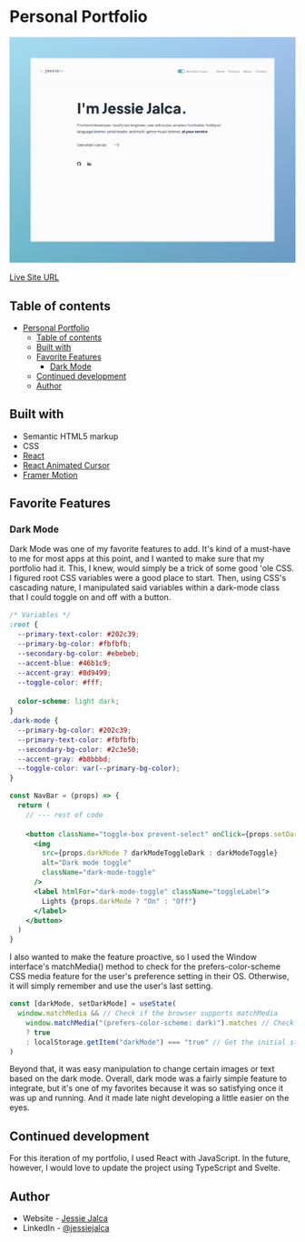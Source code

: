 # Personal Portfolio

![Screenshot of my portfolio homepage.](./screenshot.jpg)

[Live Site URL](https://jessiejalca.dev)

## Table of contents

- [Personal Portfolio](#personal-portfolio)
  - [Table of contents](#table-of-contents)
  - [Built with](#built-with)
  - [Favorite Features](#favorite-features)
    - [Dark Mode](#dark-mode)
  - [Continued development](#continued-development)
  - [Author](#author)

## Built with

- Semantic HTML5 markup
- CSS
- [React](https://reactjs.org/)
- [React Animated Cursor](https://www.npmjs.com/package/react-animated-cursor)
- [Framer Motion](https://www.framer.com/motion/)

## Favorite Features

### Dark Mode

Dark Mode was one of my favorite features to add. It's kind of a must-have to me for most apps at this point, and I wanted to make sure that my portfolio had it. This, I knew, would simply be a trick of some good 'ole CSS.
I figured root CSS variables were a good place to start. Then, using CSS's cascading nature, I manipulated said variables within a dark-mode class that I could toggle on and off with a button.

```css
/* Variables */
:root {
  --primary-text-color: #202c39;
  --primary-bg-color: #fbfbfb;
  --secondary-bg-color: #ebebeb;
  --accent-blue: #46b1c9;
  --accent-gray: #8d9499;
  --toggle-color: #fff;

  color-scheme: light dark;
}
.dark-mode {
  --primary-bg-color: #202c39;
  --primary-text-color: #fbfbfb;
  --secondary-bg-color: #2c3e50;
  --accent-gray: #b8bbbd;
  --toggle-color: var(--primary-bg-color);
}
```

```jsx
const NavBar = (props) => {
  return (
    // --- rest of code

    <button className="toggle-box prevent-select" onClick={props.setDarkMode}>
      <img
        src={props.darkMode ? darkModeToggleDark : darkModeToggle}
        alt="Dark mode toggle"
        className="dark-mode-toggle"
      />
      <label htmlFor="dark-mode-toggle" className="toggleLabel">
        Lights {props.darkMode ? "On" : "Off"}
      </label>
    </button>
  )
}
```

I also wanted to make the feature proactive, so I used the Window interface's matchMedia() method to check for the prefers-color-scheme CSS media feature for the user's preference setting in their OS. Otherwise, it will simply remember and use the user's last setting.

```js
const [darkMode, setDarkMode] = useState(
  window.matchMedia && // Check if the browser supports matchMedia
    window.matchMedia("(prefers-color-scheme: dark)").matches // Check if the OS has dark mode enabled
    ? true
    : localStorage.getItem("darkMode") === "true" // Get the initial state from localStorage
)
```

Beyond that, it was easy manipulation to change certain images or text based on the dark mode. Overall, dark mode was a fairly simple feature to integrate, but it's one of my favorites because it was so satisfying once it was up and running. And it made late night developing a little easier on the eyes.

<!-- ### Accessibility

Accessibility is essential to web development, so I wanted to make sure that my site met accessibility standards. In building my portfolio, I've tried to be mindful of using semantic HTML. But one thing I noticed while testing my site was that the controls for toggling dark mode and cursor animations was that they weren't reachable by keyboard. I realized they had to be turned into buttons, and although that was super simple to implement, it sent me down more of a rabbit hole about how I could step up my accessibility game.
And one major player I came across was using ARIA states and properties. So far, I've only implemented ARIA labels, to give semantic meaning to the subtitles of each page. -->

## Continued development

For this iteration of my portfolio, I used React with JavaScript. In the future, however, I would love to update the project using TypeScript and Svelte.

<!-- ## Useful resources

- [Example resource 1](https://www.example.com) - This helped me for XYZ reason. I really liked this pattern and will use it going forward.
- [Example resource 2](https://www.example.com) - This is an amazing article which helped me finally understand XYZ. I'd recommend it to anyone still learning this concept.

**Note: Delete this note and replace the list above with resources that helped you during the challenge. These could come in handy for anyone viewing your solution or for yourself when you look back on this project in the future.** -->

## Author

- Website - [Jessie Jalca](https://jessiejalca.dev)
- LinkedIn - [@jessiejalca](https://www.linkedin.com/in/jessiejalca/)
